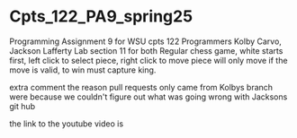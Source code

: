 # Cpts_122_PA9_spring25
Programming Assignment 9 for WSU cpts 122
Programmers Kolby Carvo, Jackson Lafferty
Lab section 11 for both
Regular chess game, white starts first, left click to select piece, right click to move
piece will only move if the move is valid, to win must capture king.

extra comment the reason pull requests only came from Kolbys branch were because we couldn't figure out what was going wrong with Jacksons git hub

the link to the youtube video is 
